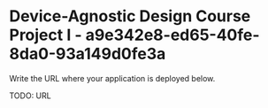 # Device-Agnostic Design Course Project I - a9e342e8-ed65-40fe-8da0-93a149d0fe3a

Write the URL where your application is deployed below.

TODO: URL